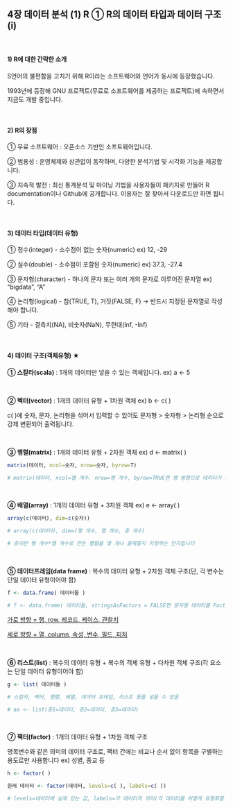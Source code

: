 ## 4장 데이터 분석  (1) R  ① R의 데이터 타입과 데이터 구조(i)

​     

#### 1) R에 대한 간략한 소개



S언어의 불편함을 고치기 위해 R이라는 소프트웨어와 언어가 동시에 등장했습니다.

1993년에 등장해 GNU 프로젝트(무료로 소프트웨어를 제공하는 프로젝트)에 속하면서 지금도 개발 중입니다.

​     

#### 2) R의 장점



① 무료 소프트웨어 : 오픈소스 기반인 소프트웨어입니다.

② 범용성 : 운영체제와 상관없이 동작하며, 다양한 분석기법 및 시각화 기능을 제공합니다.

③ 지속적 발전 : 최신 통계분석 및 마이닝 기법을 사용자들이 패키지로 만들어 R documentation이나 Github에 공개합니다. 이용자는 잘 찾아서 다운로드만 하면 됩니다.

​     

#### 3) 데이터 타입(데이터 유형)



① 정수(integer) - 소수점이 없는 숫자(numeric)  ex) 12, -29

② 실수(double) - 소수점이 포함된 숫자(numeric)  ex) 37.3, -27.4

③ 문자형(character) - 하나의 문자 또는 여러 개의 문자로 이루어진 문자열  ex) “bigdata”, “A”

④ 논리형(logical) - 참(TRUE, T), 거짓(FALSE, F) → 반드시 지정된 문자열로 작성해야 합니다.

⑤ 기타 - 결측치(NA), 비숫자(NaN), 무한대(Inf, -Inf)

​     

#### 4) 데이터 구조(객체유형) ★



**① 스칼라(scala)** : 1개의 데이터만 넣을 수 있는 객체입니다.  ex) a <- 5

​     

**② 벡터(vector)** : 1개의 데이터 유형 + 1차원 객체  ex) b <- c( )

c( )에 숫자, 문자, 논리형을 섞어서 입력할 수 있어도 문자형 > 숫자형 > 논리형 순으로 강제 변환되어 출력됩니다.

​     

**③ 행렬(matrix)** : 1개의 데이터 유형 + 2차원 객체  ex) d <- matrix( )

```R
matrix(데이터, ncol=숫자, nrow=숫자, byrow=T)

# matrix(데이터, ncol=열 개수, nrow=행 개수, byrow=TRUE면 행 방향으로 데이터가 채워집니다)
```

​     

**④ 배열(array)** : 1개의 데이터 유형 + 3차원 객체  ex) e <- array( )

```R
array(c(데이터), dim=c(숫자))

# array(c(데이터), dim=(행 개수, 열 개수, 층 개수)

# 층이란 행 개수*열 개수로 만든 행렬을 몇 개나 출력할지 지정하는 인자입니다
```

​     

**⑤ 데이터프레임(data frame)** : 복수의 데이터 유형 + 2차원 객체 구조(단, 각 변수는 단일 데이터 유형이어야 함)

```R
f <- data.frame( 데이터들 )

# f <- data.frame( 데이터들, stringsAsFactors = FALSE면 문자형 데이터를 Factor로 인식하지 못하게 합니다)
```

<u>가로 방향 = 행, row, 레코드, 케이스, 관찰치</u>

<u>세로 방향 = 열, column, 속성, 변수, 필드, 피처</u>

​     

**⑥ 리스트(list)** : 복수의 데이터 유형 + 복수의 객체 유형 + 다차원 객체 구조(각 요소는 단일 데이터 유형이어야 함)

```R
g <- list( 데이터들 )

# 스칼라, 벡터, 행렬, 배열, 데이터 프레임, 리스트 등을 넣을 수 있음

# aa <- list(층1=데이터, 층2=데이터, 층3=데이터)
```

​     

**⑦ 팩터(factor)** : 1개의 데이터 유형 + 1차원 객체 구조  

명목변수와 같은 의미의 데이터 구조로, 팩터 간에는 비교나 순서 없이 항목을 구별하는 용도로만 사용합니다  ex) 성별, 종교 등
     

```R
h <- factor( )

원래 데이터 <- factor(데이터, levels=c( ), labels=c( ))

# levels=데이터에 실제 있는 값, labels=각 데이터의 의미(각 데이터를 어떻게 유형화할 것인가?)
```

